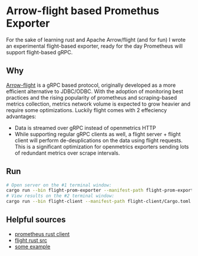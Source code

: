 # Arrow-flight based Promethus Exporter
For the sake of learning rust and Apache Arrow/flight (and for fun) I wrote an experimental flight-based exporter, ready for the day Prometheus will support flight-based gRPC.

## Why
[Arrow-flight](https://arrow.apache.org/blog/2019/10/13/introducing-arrow-flight) is a gRPC based protocol, originally developed as a more efficient alternative to JDBC/ODBC.
With the adoption of monitoring best practices and the rising popularity of prometheus and scraping-based metrics collection, metrics network volume is expected to grow heavier and require some optimizations.
Luckily flight comes with 2 effeciency advantages:
- Data is streamed over gRPC instead of openmetrics HTTP
- While supporting regular gRPC clients as well, a flight server + flight client will perform de-deuplications on the data using flight requests. This is a significant optimization for openmetrics exporters sending lots of redundant metrics over scrape intervals. 

## Run
```bash
# Open server on the #1 terminal window:
cargo run --bin flight-prom-exporter --manifest-path flight-prom-exporter/Cargo.toml 
# View results on the #2 terminal window:
cargo run --bin flight-client --manifest-path flight-client/Cargo.toml
```

## Helpful sources
- [prometheus rust client](https://github.com/prometheus/client_rust)
- [flight rust src](https://github.com/apache/arrow-rs/tree/master/arrow-flight)
- [some example](https://github.com/apache/arrow/pull/6308/files)

